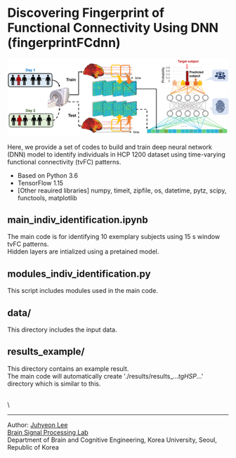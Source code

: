 # Discovering Fingerprint of Functional Connectivity Using DNN (fingerprintFCdnn)

![fig](https://github.com/bsplku/fingerprintFCdnn/blob/main/README_fig.png?raw=true)

Here, we provide a set of codes to build and train deep neural network (DNN) model to identify individuals in HCP 1200 dataset using time-varying functional connectivity (tvFC) patterns.
* Based on Python 3.6
* TensorFlow 1.15
* [Other reauired libraries] numpy, timeit, zipfile, os, datetime, pytz, scipy, functools, matplotlib

## main_indiv_identification.ipynb
The main code is for identifying 10 exemplary subjects using 15 s window tvFC patterns. \
Hidden layers are intialized using a pretained model.

## modules_indiv_identification.py
This script includes modules used in the main code.

## data/
This directory includes the input data.

## results_example/
This directory contains an example result. \
The main code will automatically create './results/results_..._tgHSP_...' directory which is similar to this. 

\
\

------------

Author: [Juhyeon Lee](jh0104lee@gmail.com) \
        [Brain Signal Processing Lab](https://bspl-ku.github.io/) \
        Department of Brain and Cognitive Engineering, Korea University, Seoul, Republic of Korea
